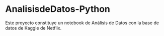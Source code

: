 # AnalisisdeDatos-Python
Este proyecto constituye un notebook de Análisis de Datos con la base de datos de Kaggle de Netflix.
